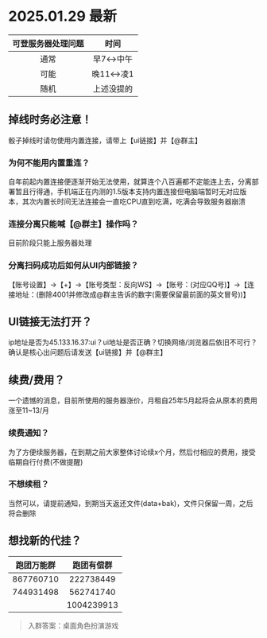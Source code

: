 # 2025.01.29 最新
|可登服务器处理问题|时间|
|:-:|:-:|
|通常|早7↔中午|
|可能|晚11↔凌1|
|随机|上述没提的|

## 掉线时务必注意！
骰子掉线时请勿使用内置连接，请带上【ui链接】并【@群主】

### 为何不能用内置重连？
自年前起内置连接便逐渐开始无法使用，就算连个八百遍都不定能连上去，分离部署暂且行得通，手机端正在内测的1.5版本支持内置连接但电脑端暂时无对应版本，其次内置长时间无法连接会一直吃CPU直到吃满，吃满会导致服务器崩溃

### 连接分离只能喊【@群主】操作吗？
目前阶段只能上服务器处理

### 分离扫码成功后如何从UI内部链接？
【账号设置】→【+】→【账号类型：反向WS】→【账号：(对应QQ号)】→【连接地址：(删除4001并修改成@群主告诉的数字(需要保留最前面的英文冒号))】

## UI链接无法打开？
ip地址是否为45.133.16.37:ui？ui地址是否正确？切换网络/浏览器后依旧不可行？确认是核心出问题后请发送【ui链接】并【@群主】

## 续费/费用？
一个遗憾的消息，目前所使用的服务器涨价，月租自25年5月起将会从原本的费用涨至11~13/月

### 续费通知？
为了方便续服务器，在到期之前大家整体讨论续x个月，然后付相应的费用，接受临期自行付费(不做提醒)

### 不想续租？
当然可以，请提前通知，到期当天返还文件(data+bak)，文件只保留一周，之后将会删除

## 想找新的代挂？
|跑团万能群|跑团有偿群|
|:-:|:-:|
|867760710|222738449|
|744931498|562741740|
||1004239913|

 > 入群答案：桌面角色扮演游戏